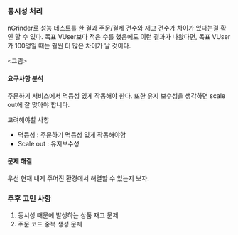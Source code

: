 ### 동시성 처리

nGrinder로 성능 테스트를 한 결과 주문/결제 건수와 재고 건수가 차이가 있다는걸 확인 할 수 있다.
목표 VUser보다 적은 수를 했음에도 이런 결과가 나왔다면, 목표 VUser가 100명일 때는 훨씬 더 많은 차이가 날 것이다.

<그림>

#### 요구사항 분석

주문하기 서비스에서 멱등성 있게 작동해야 한다. 또한 유지 보수성을 생각하면 scale out에 잘 맞아야 합니다.

고려해야할 사항
- 멱등성 : 주문하기 멱등성 있게 작동해야함
- Scale out : 유지보수성

#### 문제 해결
우선 현재 내게 주어진 환경에서 해결할 수 있는지 보자.


### 추후 고민 사항
1. 동시성 때문에 발생하는 상품 재고 문제
2. 주문 코드 중복 생성 문제
